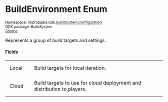 
# BuildEnvironment Enum
<sup>
Namespace: Improbable.Gdk.<a href="{{urlRoot}}/api/build-system-index">BuildSystem</a>.<a href="{{urlRoot}}/api/build-system/configuration-index">Configuration</a><br/>
GDK package: BuildSystem<br/>
<a href="https://www.github.com/spatialos/gdk-for-unity/blob/180a1fc2/workers/unity/Packages/io.improbable.gdk.buildsystem/Configuration/BuildEnvironment.cs/#L6">Source</a>
</sup>

</p>



Represents a group of build targets and settings. 



</p>

#### Fields

<table>
<tr>
<td style="padding: 14px; border: none; width: 5ch">Local</td>
<td style="padding: 14px; border: none;">Build targets for local iteration. </td>
</tr>
<tr>
<td style="padding: 14px; border: none; width: 5ch">Cloud</td>
<td style="padding: 14px; border: none;">Build targets to use for cloud deployment and distribution to players. </td>
</tr>
</table>


